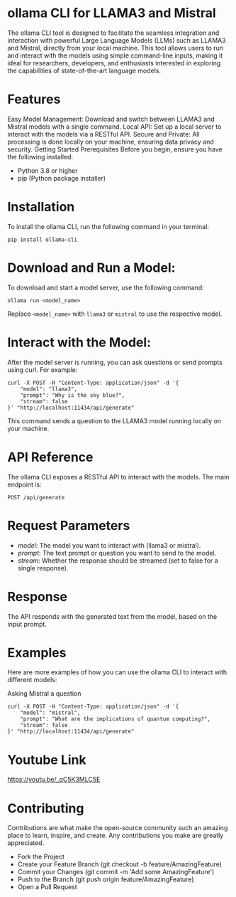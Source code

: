 # ollama CLI for LLAMA3 and Mistral

The ollama CLI tool is designed to facilitate the seamless integration and interaction with powerful Large Language Models (LLMs) such as LLAMA3 and Mistral, directly from your local machine. This tool allows users to run and interact with the models using simple command-line inputs, making it ideal for researchers, developers, and enthusiasts interested in exploring the capabilities of state-of-the-art language models.

# Features
Easy Model Management: Download and switch between LLAMA3 and Mistral models with a single command.
Local API: Set up a local server to interact with the models via a RESTful API.
Secure and Private: All processing is done locally on your machine, ensuring data privacy and security.
Getting Started
Prerequisites
Before you begin, ensure you have the following installed:

- Python 3.8 or higher
- pip (Python package installer)

# Installation
To install the ollama CLI, run the following command in your terminal:


```pip install ollama-cli```

# Download and Run a Model:

To download and start a model server, use the following command:

```ollama run <model_name>```

Replace ```<model_name>``` with ```llama3``` or ```mistral``` to use the respective model.

# Interact with the Model:

After the model server is running, you can ask questions or send prompts using curl. For example:

``` 
curl -X POST -H "Content-Type: application/json" -d '{
    "model": "llama3",
    "prompt": "Why is the sky blue?",
    "stream": false
}' "http://localhost:11434/api/generate"
```

This command sends a question to the LLAMA3 model running locally on your machine.

# API Reference
The ollama CLI exposes a RESTful API to interact with the models. The main endpoint is:


```POST /api/generate```

# Request Parameters
- *model*: The model you want to interact with (llama3 or mistral).
- *prompt*: The text prompt or question you want to send to the model.
- *stream*: Whether the response should be streamed (set to false for a single response).

# Response
The API responds with the generated text from the model, based on the input prompt.

# Examples
Here are more examples of how you can use the ollama CLI to interact with different models:


Asking Mistral a question
```
curl -X POST -H "Content-Type: application/json" -d '{
    "model": "mistral",
    "prompt": "What are the implications of quantum computing?",
    "stream": false
}' "http://localhost:11434/api/generate"
```
# Youtube Link
https://youtu.be/_qC5K3MLC5E

# Contributing
Contributions are what make the open-source community such an amazing place to learn, inspire, and create. Any contributions you make are greatly appreciated.

- Fork the Project
- Create your Feature Branch (git checkout -b feature/AmazingFeature)
- Commit your Changes (git commit -m 'Add some AmazingFeature')
- Push to the Branch (git push origin feature/AmazingFeature)
- Open a Pull Request
